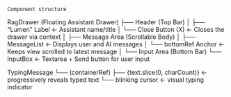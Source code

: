 
    Component structure

RagDrawer (Floating Assistant Drawer)
├── Header (Top Bar)
│   ├── "Lumen" Label           ← Assistant name/title
│   └── Close Button (X)        ← Closes the drawer via context
│
├── Message Area (Scrollable Body)
│   ├── MessageList             ← Displays user and AI messages
│   └── bottomRef Anchor        ← Keeps view scrolled to latest message
│
└── Input Area (Bottom Bar)
    └── InputBox                ← Textarea + Send button for user input


TypingMessage
└── <span> (containerRef)
    ├── {text.slice(0, charCount)}         ← progressively reveals typed text
    └── blinking <span> cursor             ← visual typing indicator